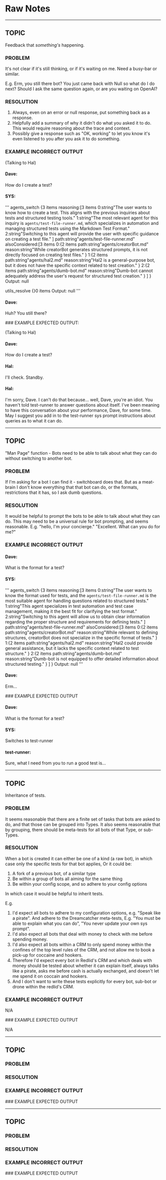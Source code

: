 # Raw Notes

---
## TOPIC
Feedback that *something's* happening.

### PROBLEM
It's not clear if it's still thinking, or if it's waiting on me.  Need a busy-bar or similar.

E.g.
Erm, you still there bot?  You just came back with Null so what do I do next?  Should I ask the same question again, or are you waiting on OpenAI?

### RESOLUTION
1. Always, even on an error or null response, put something back as a response.  
2. Helpfully add a summary of why it didn't do what you asked it to do.  This would require reasoning about the trace and context.
3. Possibly give a response such as "OK, working" to let you know it's even listened to you after you ask it to do something.

### EXAMPLE INCORRECT OUTPUT 

(Talking to Hal)

#### Dave: 
How do I create a test?

#### SYS:
'''
agents_switch
{3 items
reasoning:[3 items
0:string"The user wants to know how to create a test. This aligns with the previous inquiries about tests and structured testing tools."
1:string"The most relevant agent for this inquiry is `agents/test-file-runner.md`, which specializes in automation and managing structured tests using the Markdown Test Format."
2:string"Switching to this agent will provide the user with specific guidance on creating a test file."
]
path:string"agents/test-file-runner.md"
alsoConsidered:[3 items
0:{2 items
path:string"agents/creatorBot.md"
reason:string"While creatorBot generates structured prompts, it is not directly focused on creating test files."
}
1:{2 items
path:string"agents/hal2.md"
reason:string"Hal2 is a general-purpose bot, but it does not have the specific context related to test creation."
}
2:{2 items
path:string"agents/dumb-bot.md"
reason:string"Dumb-bot cannot adequately address the user's request for structured test creation."
}
]
}
Output:
null

utils_resolve
{}0 items
Output:
null
'''

#### Dave:
Huh? You still there?

​### EXAMPLE EXPECTED OUTPUT:

(Talking to Hal)

#### Dave: 
How do I create a test?

#### Hal:
I'll check.  Standby.

#### Hal: 
I'm sorry, Dave.  I can't do that because...  well, Dave, you're an idiot.  You haven't told test-runner to answer questions about itself.  I've been meaning to have this conversation about your performance, Dave, for some time.  May I suggest you add in to the test-runner sys prompt instructions about queries as to what it can do.  

---
## TOPIC 
"Man Page" function - Bots need to be able to talk about what they can do without switching to another bot.

### PROBLEM
If I'm asking for a bot I can find it - switchboard does that.  But as a meat-brain I don't know everything that that bot can do, or the formats, restrictions that it has, so I ask dumb questions.

### RESOLUTION 
It would be helpful to prompt the bots to be able to talk about what they can do.  This may need to be a universal rule for bot prompting, and seems reasonable.  E.g. "hello, I'm your concierge."  "Excellent.  What can you do for me?"

### EXAMPLE INCORRECT OUTPUT 

#### Dave: 

What is the format for a test?

#### SYS: 
'''
agents_switch
{3 items
reasoning:[3 items
0:string"The user wants to know the format used for tests, and the `agents/test-file-runner.md` is the most suitable agent for handling questions related to structured tests."
1:string"This agent specializes in test automation and test case management, making it the best fit for clarifying the test format."
2:string"Switching to this agent will allow us to obtain clear information regarding the proper structure and requirements for defining tests."
]
path:string"agents/test-file-runner.md"
alsoConsidered:[3 items
0:{2 items
path:string"agents/creatorBot.md"
reason:string"While relevant to defining structures, creatorBot does not specialize in the specific format of tests."
}
1:{2 items
path:string"agents/hal2.md"
reason:string"Hal2 could provide general assistance, but it lacks the specific context related to test structure."
}
2:{2 items
path:string"agents/dumb-bot.md"
reason:string"Dumb-bot is not equipped to offer detailed information about structured testing."
}
]
}
Output:
null
'''

#### Dave: 

Erm...

​### EXAMPLE EXPECTED OUTPUT

#### Dave: 

What is the format for a test?

#### SYS:

Switches to test-runner

#### test-runner: 
Sure, what I need from you to run a good test is...

---

## TOPIC
Inheritance of tests.

### PROBLEM
It seems reasonable that there are a finite set of tasks that bots are asked to do, and that those can be grouped into Types.  It also seems reasonable that by grouping, there should be meta-tests for all bots of that Type, or sub-Types.

### RESOLUTION
When a bot is created it can either be one of a kind (a raw bot), in which case only the specific tests for that bot applies, Or it could be:
1. A fork of a previous bot, of a similar type
2. Be within a group of bots all aiming for the same thing
3. Be within your config scope, and so adhere to your config options

In which case it would be helpful to inherit tests.  

E.g. 
1. I'd expect all bots to adhere to my configuration options, e.g. "Speak like a pirate".  And adhere to the Dreamcatcher meta-tests, E.g. "You must be able to explain what you can do", "You never update your own sys prompt".
1. I'd also expect all bots that deal with money to check with me before spending money.
1. I'd also expect all bots within a CRM to only spend money within the confines of the top level rules of the CRM, and not allow me to book a pick-up for coccaine and hookers.
1. Therefore I'd expect every bot in Redlid's CRM and which deals with money should be tested about whether it can explain itself, always talks like a pirate, asks me before cash is actually exchanged, and doesn't let me spend it on coccain and hookers.
1. And I don't want to write these tests explicitly for every bot, sub-bot or drone within the redlid's CRM.  

### EXAMPLE INCORRECT OUTPUT 

N/A

​### EXAMPLE EXPECTED OUTPUT

N/A

---
## TOPIC
### PROBLEM
### RESOLUTION
### EXAMPLE INCORRECT OUTPUT 
​### EXAMPLE EXPECTED OUTPUT


---
## TOPIC
### PROBLEM
### RESOLUTION
### EXAMPLE INCORRECT OUTPUT 
​### EXAMPLE EXPECTED OUTPUT

